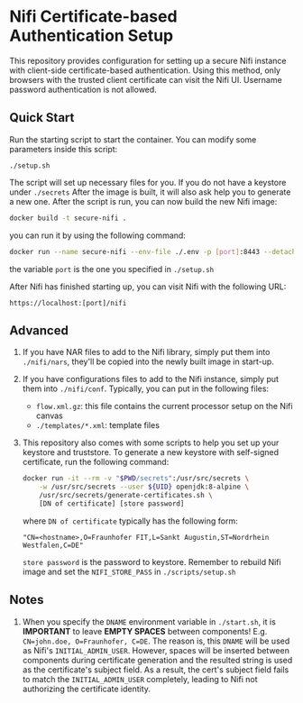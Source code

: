 # Nifi Certificate-based Authentication Setup

This repository provides configuration for setting up a secure Nifi instance
with client-side certificate-based authentication. Using this method, only 
browsers with the trusted client certificate can visit the Nifi UI. Username
password authentication is not allowed.

## Quick Start
Run the starting script to start the container. You can modify some parameters
inside this script:
```
./setup.sh
```
The script will set up necessary files for you. 
If you do not have a keystore under `./secrets` After the image is built, it will also ask help you to generate a new one.
After the script is run, you can now build the new Nifi image:
```bash
docker build -t secure-nifi .
```

you can run it by using the following command:
```bash
docker run --name secure-nifi --env-file ./.env -p [port]:8443 --detach secure-nifi
```
the variable `port` is the one you specified in `./setup.sh`  

After Nifi has finished starting up, you can visit Nifi with the following URL:
 ```
 https://localhost:[port]/nifi
 ```
 
## Advanced
1. If you have NAR files to add to the Nifi library, simply put them into `./nifi/nars`, they'll be copied into the newly built image in start-up.  

2. If you have configurations files to add to the Nifi instance, simply put them into `./nifi/conf`. Typically, you can put in the following files:
    - `flow.xml.gz`: this file contains the current processor setup on the Nifi canvas
    - `./templates/*.xml`: template files  
    
3. This repository also comes with some scripts to help you set up your keystore and truststore. 
To generate a new keystore with self-signed certificate, run the following command:
     ```bash
     docker run -it --rm -v "$PWD/secrets":/usr/src/secrets \
         -w /usr/src/secrets --user ${UID} openjdk:8-alpine \
         /usr/src/secrets/generate-certificates.sh \
         [DN of certificate] [store password]
     ```
     where `DN of certificate` typically has the following form:
     ```
     "CN=<hostname>,O=Fraunhofer FIT,L=Sankt Augustin,ST=Nordrhein Westfalen,C=DE"
     ```
     `store password` is the password to keystore. Remember to rebuild Nifi image and set the `NIFI_STORE_PASS` in `./scripts/setup.sh`
 
 ## Notes
 1. When you specify the `DNAME` environment variable in `./start.sh`, it is 
 **IMPORTANT** to leave **EMPTY SPACES** between components! E.g. `CN=john.doe, O=Fraunhofer, C=DE`.
 The reason is, this `DNAME` will be used as Nifi's `INITIAL_ADMIN_USER`.
 However, spaces will be inserted between components during certificate 
 generation and the resulted string is used as the certificate's subject field. 
 As a result, the cert's subject field fails to match the `INITIAL_ADMIN_USER` 
 completely, leading to Nifi not authorizing the certificate identity.